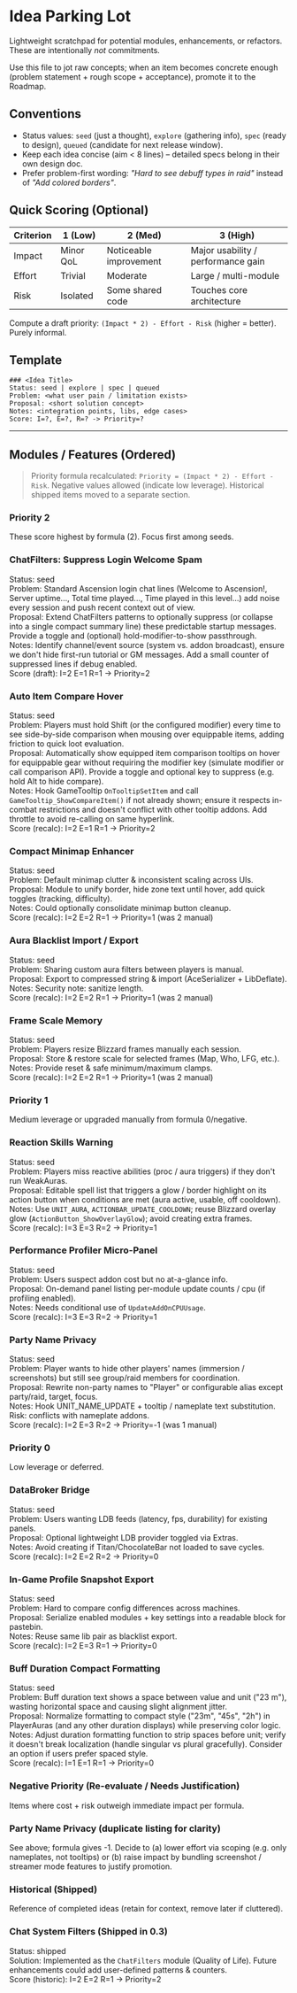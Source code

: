 # Idea Parking Lot

Lightweight scratchpad for potential modules, enhancements, or refactors. These are intentionally *not* commitments.

Use this file to jot raw concepts; when an item becomes concrete enough (problem statement + rough scope + acceptance), promote it to the Roadmap.

## Conventions
- Status values: `seed` (just a thought), `explore` (gathering info), `spec` (ready to design), `queued` (candidate for next release window).
- Keep each idea concise (aim < 8 lines) – detailed specs belong in their own design doc.
- Prefer problem-first wording: *"Hard to see debuff types in raid"* instead of *"Add colored borders"*.

## Quick Scoring (Optional)
| Criterion | 1 (Low) | 2 (Med) | 3 (High) |
|-----------|---------|---------|---------|
| Impact    | Minor QoL | Noticeable improvement | Major usability / performance gain |
| Effort    | Trivial | Moderate | Large / multi-module |
| Risk      | Isolated | Some shared code | Touches core architecture |

Compute a draft priority: `(Impact * 2) - Effort - Risk` (higher = better). Purely informal.

## Template
```
### <Idea Title>
Status: seed | explore | spec | queued
Problem: <what user pain / limitation exists>
Proposal: <short solution concept>
Notes: <integration points, libs, edge cases>
Score: I=?, E=?, R=? -> Priority=?
```

---

## Modules / Features (Ordered)

> Priority formula recalculated: `Priority = (Impact * 2) - Effort - Risk`. Negative values allowed (indicate low leverage). Historical shipped items moved to a separate section.

### Priority 2

These score highest by formula (2). Focus first among seeds.

 
<!-- Moved to Historical (shipped as BackgroundFPSFix module in 0.3.1) -->

### ChatFilters: Suppress Login Welcome Spam

Status: seed  
Problem: Standard Ascension login chat lines (Welcome to Ascension!, Server uptime..., Total time played..., Time played in this level...) add noise every session and push recent context out of view.  
Proposal: Extend ChatFilters patterns to optionally suppress (or collapse into a single compact summary line) these predictable startup messages. Provide a toggle and (optional) hold-modifier-to-show passthrough.  
Notes: Identify channel/event source (system vs. addon broadcast), ensure we don't hide first-run tutorial or GM messages. Add a small counter of suppressed lines if debug enabled.  
Score (draft): I=2 E=1 R=1 -> Priority=2

 
### Auto Item Compare Hover

Status: seed  
Problem: Players must hold Shift (or the configured modifier) every time to see side-by-side comparison when mousing over equippable items, adding friction to quick loot evaluation.  
Proposal: Automatically show equipped item comparison tooltips on hover for equippable gear without requiring the modifier key (simulate modifier or call comparison API). Provide a toggle and optional key to suppress (e.g. hold Alt to hide compare).  
Notes: Hook GameTooltip `OnTooltipSetItem` and call `GameTooltip_ShowCompareItem()` if not already shown; ensure it respects in-combat restrictions and doesn't conflict with other tooltip addons. Add throttle to avoid re-calling on same hyperlink.  
Score (recalc): I=2 E=1 R=1 -> Priority=2

 
### Compact Minimap Enhancer

Status: seed  
Problem: Default minimap clutter & inconsistent scaling across UIs.  
Proposal: Module to unify border, hide zone text until hover, add quick toggles (tracking, difficulty).  
Notes: Could optionally consolidate minimap button cleanup.  
Score (recalc): I=2 E=2 R=1 -> Priority=1 (was 2 manual)

 
### Aura Blacklist Import / Export

Status: seed  
Problem: Sharing custom aura filters between players is manual.  
Proposal: Export to compressed string & import (AceSerializer + LibDeflate).  
Notes: Security note: sanitize length.  
Score (recalc): I=2 E=2 R=1 -> Priority=1 (was 2 manual)

 
### Frame Scale Memory

Status: seed  
Problem: Players resize Blizzard frames manually each session.  
Proposal: Store & restore scale for selected frames (Map, Who, LFG, etc.).  
Notes: Provide reset & safe minimum/maximum clamps.  
Score (recalc): I=2 E=2 R=1 -> Priority=1 (was 2 manual)

### Priority 1

Medium leverage or upgraded manually from formula 0/negative.

 
### Reaction Skills Warning

Status: seed  
Problem: Players miss reactive abilities (proc / aura triggers) if they don't run WeakAuras.  
Proposal: Editable spell list that triggers a glow / border highlight on its action button when conditions are met (aura active, usable, off cooldown).  
Notes: Use `UNIT_AURA`, `ACTIONBAR_UPDATE_COOLDOWN`; reuse Blizzard overlay glow (`ActionButton_ShowOverlayGlow`); avoid creating extra frames.  
Score (recalc): I=3 E=3 R=2 -> Priority=1

 
### Performance Profiler Micro-Panel

Status: seed  
Problem: Users suspect addon cost but no at-a-glance info.  
Proposal: On-demand panel listing per-module update counts / cpu (if profiling enabled).  
Notes: Needs conditional use of `UpdateAddOnCPUUsage`.  
Score (recalc): I=3 E=3 R=2 -> Priority=1

 
### Party Name Privacy

Status: seed  
Problem: Player wants to hide other players' names (immersion / screenshots) but still see group/raid members for coordination.  
Proposal: Rewrite non-party names to "Player" or configurable alias except party/raid, target, focus.  
Notes: Hook UNIT_NAME_UPDATE + tooltip / nameplate text substitution. Risk: conflicts with nameplate addons.  
Score (recalc): I=2 E=3 R=2 -> Priority=-1 (was 1 manual)

### Priority 0

Low leverage or deferred.

 
### DataBroker Bridge

Status: seed  
Problem: Users wanting LDB feeds (latency, fps, durability) for existing panels.  
Proposal: Optional lightweight LDB provider toggled via Extras.  
Notes: Avoid creating if Titan/ChocolateBar not loaded to save cycles.  
Score (recalc): I=2 E=2 R=2 -> Priority=0

 
### In-Game Profile Snapshot Export

Status: seed  
Problem: Hard to compare config differences across machines.  
Proposal: Serialize enabled modules + key settings into a readable block for pastebin.  
Notes: Reuse same lib pair as blacklist export.  
Score (recalc): I=2 E=3 R=1 -> Priority=0

 
### Buff Duration Compact Formatting

Status: seed  
Problem: Buff duration text shows a space between value and unit ("23 m"), wasting horizontal space and causing slight alignment jitter.  
Proposal: Normalize formatting to compact style ("23m", "45s", "2h") in PlayerAuras (and any other duration displays) while preserving color logic.  
Notes: Adjust duration formatting function to strip spaces before unit; verify it doesn't break localization (handle singular vs plural gracefully). Consider an option if users prefer spaced style.  
Score (recalc): I=1 E=1 R=1 -> Priority=0

### Negative Priority (Re-evaluate / Needs Justification)

Items where cost + risk outweigh immediate impact per formula.

### Party Name Privacy (duplicate listing for clarity)

See above; formula gives -1. Decide to (a) lower effort via scoping (e.g. only nameplates, not tooltips) or (b) raise impact by bundling screenshot / streamer mode features to justify promotion.

### Historical (Shipped)

Reference of completed ideas (retain for context, remove later if cluttered).

 
### Chat System Filters (Shipped in 0.3)

Status: shipped  
Solution: Implemented as the `ChatFilters` module (Quality of Life). Future enhancements could add user-defined patterns & counters.  
Score (historic): I=2 E=2 R=1 -> Priority=2
